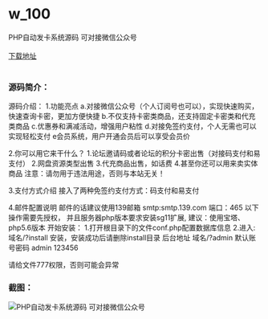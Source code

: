 # w_100
PHP自动发卡系统源码 可对接微信公众号
<br/></br>
[下载地址](https://www.uuid2.com/100.html "下载地址")
<br/></br>
<h3>源码简介：</h3>
<p>源码介绍：
1.功能亮点
a.对接微信公众号（个人订阅号也可以），实现快速购买，快速查询卡密，更加方便快捷
b.不仅支持卡密类商品，还支持固定卡密类和代充类商品
c.优惠券和满减活动，增强用户粘性
d.对接免签约支付，个人无需也可以实现轻松支付
e会员系统，用户开通会员后可以享受会员价

2.你可以用它来干什么？
1.论坛邀请码或者论坛的积分卡密出售（对接码支付和易支付）
2.网盘资源类型出售
3.代充商品出售，如话费
4.甚至你还可以用来卖实体商品
注意：请勿用于违法用途，否则与本站无关！

3.支付方式介绍
接入了两种免签约支付方式：码支付和易支付

4.邮件配置说明
邮件的话建议使用139邮箱
smtp:smtp.139.com
端口：465
以下操作需要先授权，
并且服务器php版本要求安装sg11扩展,
建议：使用宝塔、php5.6版本
开始安装：
1.打开根目录下的文件conf.php配置数据库信息
2.进入: 域名/?install 安装，安装成功后请删除install目录
后台地址 域名/?admin 默认账号密码 admin 123456<p>
<p>请给文件777权限，否则可能会异常<p>
<h3>截图：</h3>
<img src="https://www.uuid2.com/wp-content/uploads/img/202105/418bff0830.jpg" alt="PHP自动发卡系统源码 可对接微信公众号">
